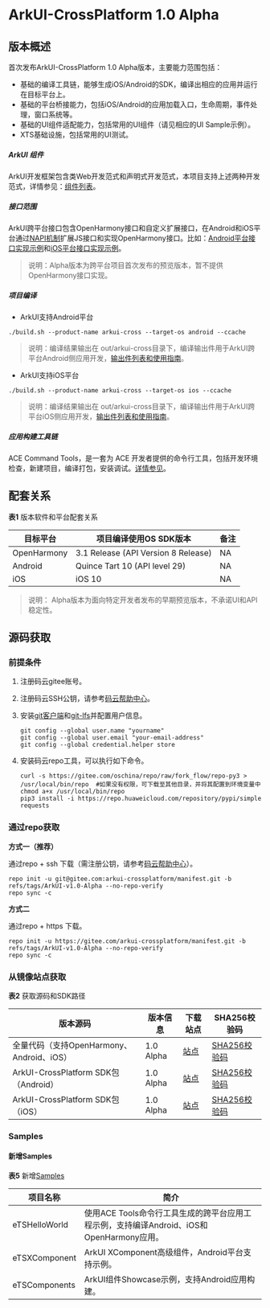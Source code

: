 # ArkUI-CrossPlatform 1.0 Alpha

## 版本概述

首次发布ArkUI-CrossPlatform 1.0 Alpha版本，主要能力范围包括：

- 基础的编译工具链，能够生成iOS/Android的SDK，编译出相应的应用并运行在目标平台上。
- 基础的平台桥接能力，包括iOS/Android的应用加载入口，生命周期，事件处理，窗口系统等。
- 基础的UI组件适配能力，包括常用的UI组件（请见相应的UI Sample示例）。
- XTS基础设施，包括常用的UI测试。

##### ArkUI 组件

ArkUI开发框架包含类Web开发范式和声明式开发范式，本项目支持上述两种开发范式，详情参见：[组件列表](https://gitee.com/arkui-crossplatform/doc/blob/master/application-dev/components/arkui-component-list.md)。

##### 接口范围

ArkUI跨平台接口包含OpenHarmony接口和自定义扩展接口，在Android和iOS平台通过[NAPI机制](../application-dev/napi/napi-guidelines.md)扩展JS接口和实现OpenHarmony接口。比如：[Android平台接口实现示例](../contribute/tutorial/how-to-use-napi-on-Android.md)和[iOS平台接口实现示例](../contribute/tutorial/how-to-use-napi-on-iOS.md)。

>说明：Alpha版本为跨平台项目首次发布的预览版本，暂不提供OpenHarmony接口实现。

##### 项目编译

* ArkUI支持Android平台

```
./build.sh --product-name arkui-cross --target-os android --ccache
```

> 说明：编译结果输出在 out/arkui-cross目录下，编译输出件用于ArkUI跨平台Android侧应用开发，[输出件列表和使用指南](../contribute/tutorial/how-to-build-Android-app.md)。

* ArkUI支持iOS平台

```
./build.sh --product-name arkui-cross --target-os ios --ccache
```

> 说明：编译结果输出在 out/arkui-cross目录下，编译输出件用于ArkUI跨平台iOS侧应用开发，[输出件列表和使用指南](../contribute/tutorial/how-to-build-iOS-app.md)。

##### 应用构建工具链

ACE Command Tools，是一套为 ACE 开发者提供的命令行工具，包括开发环境检查，新建项目，编译打包，安装调试。[详情参见](https://gitee.com/arkui-crossplatform/cli/blob/master/README.md)。


## 配套关系

  **表1** 版本软件和平台配套关系

| 目标平台    | 项目编译使用OS SDK版本              | 备注 |
| ----------- | ----------------------------------- | ---- |
| OpenHarmony | 3.1 Release (API Version 8 Release) | NA   |
| Android     | Quince Tart 10 (API level 29)       | NA   |
| iOS         | iOS 10                              | NA   |

>说明： Alpha版本为面向特定开发者发布的早期预览版本，不承诺UI和API稳定性。

## 源码获取


### 前提条件

1. 注册码云gitee账号。

2. 注册码云SSH公钥，请参考[码云帮助中心](https://gitee.com/help/articles/4191)。

3. 安装[git客户端](https://gitee.com/link?target=https%3A%2F%2Fgit-scm.com%2Fbook%2Fzh%2Fv2%2F%25E8%25B5%25B7%25E6%25AD%25A5-%25E5%25AE%2589%25E8%25A3%2585-Git)和[git-lfs](https://gitee.com/vcs-all-in-one/git-lfs?_from=gitee_search#downloading)并配置用户信息。
  
   ```
   git config --global user.name "yourname"
   git config --global user.email "your-email-address"
   git config --global credential.helper store
   ```

4. 安装码云repo工具，可以执行如下命令。
  
   ```
   curl -s https://gitee.com/oschina/repo/raw/fork_flow/repo-py3 > /usr/local/bin/repo  #如果没有权限，可下载至其他目录，并将其配置到环境变量中chmod a+x /usr/local/bin/repo
   pip3 install -i https://repo.huaweicloud.com/repository/pypi/simple requests
   ```


### 通过repo获取

**方式一（推荐）**

通过repo + ssh 下载（需注册公钥，请参考[码云帮助中心](https://gitee.com/help/articles/4191)）。


```
repo init -u git@gitee.com:arkui-crossplatform/manifest.git -b refs/tags/ArkUI-v1.0-Alpha --no-repo-verify
repo sync -c
```

**方式二**

通过repo + https 下载。


```
repo init -u https://gitee.com/arkui-crossplatform/manifest.git -b refs/tags/ArkUI-v1.0-Alpha --no-repo-verify
repo sync -c
```

### 从镜像站点获取

**表2** 获取源码和SDK路径

| 版本源码                                  | **版本信息** | **下载站点** | **SHA256校验码** |
| ----------------------------------------- | ------------ | ------------ | ---------------- |
| 全量代码（支持OpenHarmony、Android、iOS） | 1.0 Alpha    | [站点]()     | [SHA256校验码]() |
| ArkUI-CrossPlatform SDK包（Android）      | 1.0 Alpha    | [站点]()     | [SHA256校验码]() |
| ArkUI-CrossPlatform SDK包（iOS）          | 1.0 Alpha    | [站点]()     | [SHA256校验码]() |

### Samples

#### 新增Samples

**表5** 新增[Samples](https://gitee.com/arkui-crossplatform/samples)

| 项目名称      | 简介                                                         |
| ------------- | ------------------------------------------------------------ |
| eTSHelloWorld | 使用ACE Tools命令行工具生成的跨平台应用工程示例，支持编译Android、iOS和OpenHarmony应用。 |
| eTSXComponent | ArkUI XComponent高级组件，Android平台支持示例。              |
| eTSComponents | ArkUI组件Showcase示例，支持Android应用构建。                 |

